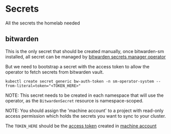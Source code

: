 # Secrets
All the secrets the homelab needed

## bitwarden
This is the only secret that should be created manually, once bitwarden-sm installed, all secret can be managed by [bitwarden secrets manager operator](https://bitwarden.com/help/secrets-manager-kubernetes-operator/#example-usage-chart)

But we need to bootstrap a secret with the access token to allow the operator to fetch secrets from bitwarden vault.
```
kubectl create secret generic bw-auth-token -n sm-operator-system --from-literal=token="<TOKEN_HERE>"
```

NOTE: This secret needs to be created in each namespace that will use the operator, as the `BitwardenSecret` resource is namespace-scoped.

NOTE: You should assign the 'machine account' to a project with read-only access permission which holds the secrets you want to sync to your cluster.

The `TOKEN_HERE` should be the [access token](https://bitwarden.com/help/access-tokens/) created in [machine account](https://bitwarden.com/help/machine-accounts/)

